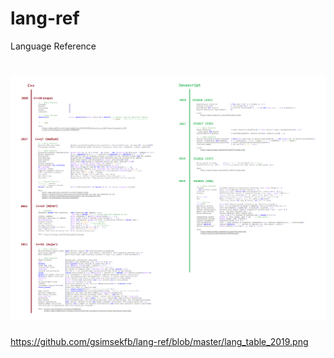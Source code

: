 # lang-ref
Language Reference

<h1>
  <img src="lang_table_2019.png" width="">  
</h1>

https://github.com/gsimsekfb/lang-ref/blob/master/lang_table_2019.png
